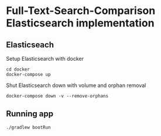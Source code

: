 # Full-Text-Search-Comparison Elasticsearch implementation

## Elasticseach

Setup Elasticsearch with docker
```
cd docker
docker-compose up
```
Shut Elasticsearch down with volume and orphan removal
```
docker-compose down -v --remove-orphans
```

## Running app

`./gradlew bootRun`